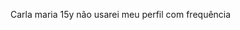Carla maria
15y
não usarei meu perfil com frequência

<!---
CARLALINDAA/CARLALINDAA is a ✨ special ✨ repository because its `README.md` (this file) appears on your GitHub profile.
You can click the Preview link to take a look at your changes.
--->
